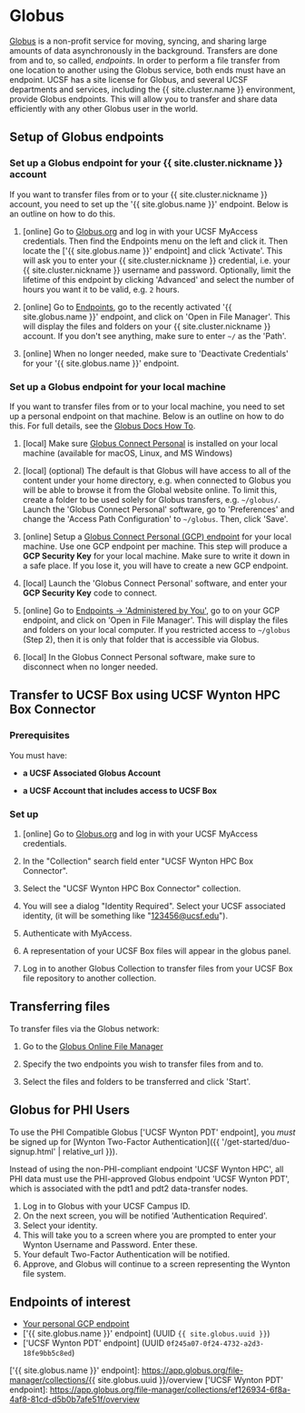 <!-- markdownlint-disable-file MD034 -->

# Globus

[Globus] is a non-profit service for moving, syncing, and sharing large amounts of data asynchronously in the background.  Transfers are done from and to, so called, _endpoints_.  In order to perform a file transfer from one location to another using the Globus service, both ends must have an endpoint.  UCSF has a site license for Globus, and several UCSF departments and services, including the {{ site.cluster.name }} environment, provide Globus endpoints.  This will allow you to transfer and share data efficiently with any other Globus user in the world.

## Setup of Globus endpoints

### Set up a Globus endpoint for your {{ site.cluster.nickname }} account

If you want to transfer files from or to your {{ site.cluster.nickname }} account, you need to set up the '{{ site.globus.name }}' endpoint.  Below is an outline on how to do this.

1. [online] Go to [Globus.org](https://www.globus.org) and log in with your UCSF MyAccess credentials. Then find the Endpoints menu on the left and click it. Then locate the ['{{ site.globus.name }}' endpoint] and click 'Activate'.  This will ask you to enter your {{ site.cluster.nickname }} credential, i.e. your {{ site.cluster.nickname }} username and password.  Optionally, limit the lifetime of this endpoint by clicking 'Advanced' and select the number of hours you want it to be valid, e.g. `2` hours.

2. [online] Go to [Endpoints](https://app.globus.org/endpoints), go to the recently activated '{{ site.globus.name }}' endpoint, and click on 'Open in File Manager'.  This will display the files and folders on your {{ site.cluster.nickname }} account.  If you don't see anything, make sure to enter `~/` as the 'Path'.

3. [online] When no longer needed, make sure to 'Deactivate Credentials' for your '{{ site.globus.name }}' endpoint.


### Set up a Globus endpoint for your local machine

If you want to transfer files from or to your local machine, you need to set up a personal endpoint on that machine.  Below is an outline on how to do this.  For full details, see the [Globus Docs How To](https://docs.globus.org/how-to/).

1. [local] Make sure [Globus Connect Personal] is installed on your local machine (available for macOS, Linux, and MS Windows)

2. [local] (optional) The default is that Globus will have access to all of the content under your home directory, e.g. when connected to Globus you will be able to browse it from the Global website online.  To limit this, create a folder to be used solely for Globus transfers, e.g. `~/globus/`.  Launch the 'Globus Connect Personal' software, go to 'Preferences' and change the 'Access Path Configuration' to `~/globus`. Then, click 'Save'.

3. [online] Setup a [Globus Connect Personal (GCP) endpoint] for your local machine. Use one GCP endpoint per machine.  This step will produce a **GCP Security Key** for your local machine.  Make sure to write it down in a safe place.  If you lose it, you will have to create a new GCP endpoint.

4. [local] Launch the 'Globus Connect Personal' software, and enter your **GCP Security Key** code to connect.

5. [online] Go to [Endpoints -> 'Administered by You'](https://app.globus.org/endpoints?scope=administered-by-me), go to on your GCP endpoint, and click on 'Open in File Manager'.  This will display the files and folders on your local computer.  If you restricted access to `~/globus` (Step 2), then it is only that folder that is accessible via Globus.

6. [local] In the Globus Connect Personal software, make sure to disconnect when no longer needed.

## Transfer to UCSF Box using UCSF Wynton HPC Box Connector

### Prerequisites

You must have:

* **a UCSF Associated Globus Account**

* **a UCSF Account that includes access to UCSF Box**

### Set up

1. [online] Go to [Globus.org](https://www.globus.org) and log in with your UCSF MyAccess credentials.

2. In the "Collection" search field enter "UCSF Wynton HPC Box Connector".

3. Select the "UCSF Wynton HPC Box Connector" collection.

5. You will see a dialog "Identity Required". Select your UCSF associated identity, (it will be something like "123456@ucsf.edu").

6. Authenticate with MyAccess.

7. A representation of your UCSF Box files will appear in the globus panel.

8. Log in to another Globus Collection to transfer files from your UCSF Box file repository to another collection.

## Transferring files

To transfer files via the Globus network:

1. Go to the [Globus Online File Manager](https://app.globus.org/file-manager)

2. Specify the two endpoints you wish to transfer files from and to.

3. Select the files and folders to be transferred and click 'Start'.


## Globus for PHI Users

To use the PHI Compatible Globus ['UCSF Wynton PDT' endpoint], you _must_ be signed up for [Wynton Two-Factor Authentication]({{ '/get-started/duo-signup.html' | relative_url }}).

Instead of using the non-PHI-compliant endpoint 'UCSF Wynton HPC', all PHI data must use the PHI-approved Globus endpoint 'UCSF Wynton PDT', which is associated with the pdt1 and pdt2 data-transfer nodes.  

1. Log in to Globus with your UCSF Campus ID. 
2. On the next screen, you will be notified 'Authentication Required'. 
3. Select your identity. 
4. This will take you to a screen where you are prompted to enter your Wynton Username and Password. Enter these. 
5. Your default Two-Factor Authentication will be notified.  
6. Approve, and Globus will continue to a screen representing the Wynton file system.


## Endpoints of interest

* [Your personal GCP endpoint](https://app.globus.org/endpoints?scope=administered-by-me)
* ['{{ site.globus.name }}' endpoint] (UUID `{{ site.globus.uuid }}`)
* ['UCSF Wynton PDT' endpoint] (UUID `0f245a07-0f24-4732-a2d3-18fe9bb5c8ed`)



[Globus]: https://www.globus.org/
[Globus Connect Personal]: https://www.globus.org/globus-connect-personal
[Globus Connect Personal (GCP) endpoint]: https://app.globus.org/file-manager/gcp
['{{ site.globus.name }}' endpoint]: https://app.globus.org/file-manager/collections/{{ site.globus.uuid }}/overview
['UCSF Wynton PDT' endpoint]: https://app.globus.org/file-manager/collections/ef126934-6f8a-4af8-81cd-d5b0b7afe51f/overview
